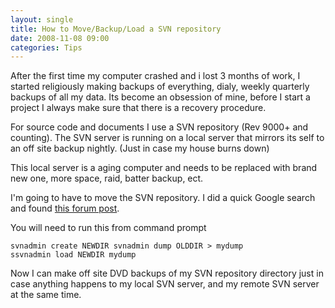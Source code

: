 ```yaml
---
layout: single
title: How to Move/Backup/Load a SVN repository 
date: 2008-11-08 09:00
categories: Tips
---
```

After the first time my computer crashed and i lost 3 months of work, I started religiously making backups of everything, dialy, weekly quarterly backups of all my data. Its become an obsession of mine, before I start a project I always make sure that there is a recovery procedure.

For source code and documents I use a SVN repository (Rev 9000+ and counting). The SVN server is running on a local server that mirrors its self to an off site backup nightly. (Just in case my house burns down)

This local server is a aging computer and needs to be replaced with brand new one, more space, raid, batter backup, ect.

I'm going to have to move the SVN repository.
I did a quick Google search and found <a href="http://svn.haxx.se/users/archive-2006-12/0424.shtml">this forum post</a>.

You will need to run this from command prompt

<code>svnadmin create NEWDIR
svnadmin dump OLDDIR &gt; mydump
ssvnadmin load NEWDIR mydump</code>

Now I can make off site DVD backups of my SVN repository directory just in case anything happens to my local SVN server, and my remote SVN server at the same time.
